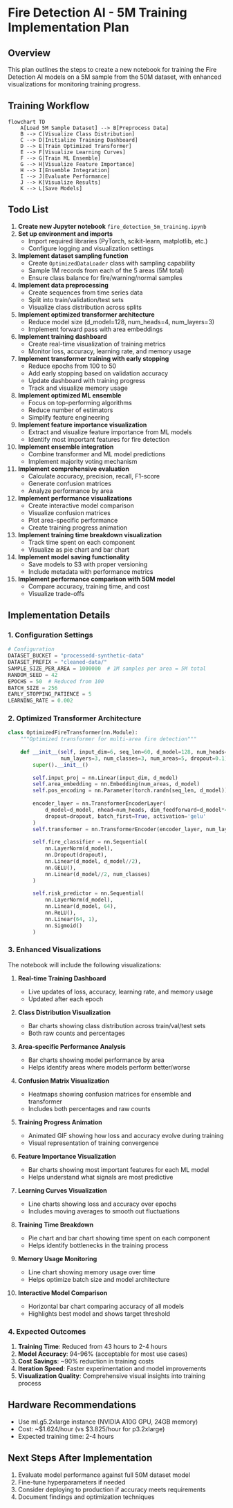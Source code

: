 # Fire Detection AI - 5M Training Implementation Plan

## Overview

This plan outlines the steps to create a new notebook for training the Fire Detection AI models on a 5M sample from the 50M dataset, with enhanced visualizations for monitoring training progress.

## Training Workflow

```mermaid
flowchart TD
    A[Load 5M Sample Dataset] --> B[Preprocess Data]
    B --> C[Visualize Class Distribution]
    C --> D[Initialize Training Dashboard]
    D --> E[Train Optimized Transformer]
    E --> F[Visualize Learning Curves]
    F --> G[Train ML Ensemble]
    G --> H[Visualize Feature Importance]
    H --> I[Ensemble Integration]
    I --> J[Evaluate Performance]
    J --> K[Visualize Results]
    K --> L[Save Models]
```

## Todo List

1. **Create new Jupyter notebook** `fire_detection_5m_training.ipynb`
2. **Set up environment and imports**
   - Import required libraries (PyTorch, scikit-learn, matplotlib, etc.)
   - Configure logging and visualization settings
3. **Implement dataset sampling function**
   - Create `OptimizedDataLoader` class with sampling capability
   - Sample 1M records from each of the 5 areas (5M total)
   - Ensure class balance for fire/warning/normal samples
4. **Implement data preprocessing**
   - Create sequences from time series data
   - Split into train/validation/test sets
   - Visualize class distribution across splits
5. **Implement optimized transformer architecture**
   - Reduce model size (d_model=128, num_heads=4, num_layers=3)
   - Implement forward pass with area embeddings
6. **Implement training dashboard**
   - Create real-time visualization of training metrics
   - Monitor loss, accuracy, learning rate, and memory usage
7. **Implement transformer training with early stopping**
   - Reduce epochs from 100 to 50
   - Add early stopping based on validation accuracy
   - Update dashboard with training progress
   - Track and visualize memory usage
8. **Implement optimized ML ensemble**
   - Focus on top-performing algorithms
   - Reduce number of estimators
   - Simplify feature engineering
9. **Implement feature importance visualization**
   - Extract and visualize feature importance from ML models
   - Identify most important features for fire detection
10. **Implement ensemble integration**
    - Combine transformer and ML model predictions
    - Implement majority voting mechanism
11. **Implement comprehensive evaluation**
    - Calculate accuracy, precision, recall, F1-score
    - Generate confusion matrices
    - Analyze performance by area
12. **Implement performance visualizations**
    - Create interactive model comparison
    - Visualize confusion matrices
    - Plot area-specific performance
    - Create training progress animation
13. **Implement training time breakdown visualization**
    - Track time spent on each component
    - Visualize as pie chart and bar chart
14. **Implement model saving functionality**
    - Save models to S3 with proper versioning
    - Include metadata with performance metrics
15. **Implement performance comparison with 50M model**
    - Compare accuracy, training time, and cost
    - Visualize trade-offs

## Implementation Details

### 1. Configuration Settings

```python
# Configuration
DATASET_BUCKET = "processedd-synthetic-data"
DATASET_PREFIX = "cleaned-data/"
SAMPLE_SIZE_PER_AREA = 1000000  # 1M samples per area = 5M total
RANDOM_SEED = 42
EPOCHS = 50  # Reduced from 100
BATCH_SIZE = 256
EARLY_STOPPING_PATIENCE = 5
LEARNING_RATE = 0.002
```

### 2. Optimized Transformer Architecture

```python
class OptimizedFireTransformer(nn.Module):
    """Optimized transformer for multi-area fire detection"""
    
    def __init__(self, input_dim=6, seq_len=60, d_model=128, num_heads=4, 
                 num_layers=3, num_classes=3, num_areas=5, dropout=0.1):
        super().__init__()
        
        self.input_proj = nn.Linear(input_dim, d_model)
        self.area_embedding = nn.Embedding(num_areas, d_model)
        self.pos_encoding = nn.Parameter(torch.randn(seq_len, d_model))
        
        encoder_layer = nn.TransformerEncoderLayer(
            d_model=d_model, nhead=num_heads, dim_feedforward=d_model*4,
            dropout=dropout, batch_first=True, activation='gelu'
        )
        self.transformer = nn.TransformerEncoder(encoder_layer, num_layers)
        
        self.fire_classifier = nn.Sequential(
            nn.LayerNorm(d_model),
            nn.Dropout(dropout),
            nn.Linear(d_model, d_model//2),
            nn.GELU(),
            nn.Linear(d_model//2, num_classes)
        )
        
        self.risk_predictor = nn.Sequential(
            nn.LayerNorm(d_model),
            nn.Linear(d_model, 64),
            nn.ReLU(),
            nn.Linear(64, 1),
            nn.Sigmoid()
        )
```

### 3. Enhanced Visualizations

The notebook will include the following visualizations:

1. **Real-time Training Dashboard**
   - Live updates of loss, accuracy, learning rate, and memory usage
   - Updated after each epoch

2. **Class Distribution Visualization**
   - Bar charts showing class distribution across train/val/test sets
   - Both raw counts and percentages

3. **Area-specific Performance Analysis**
   - Bar charts showing model performance by area
   - Helps identify areas where models perform better/worse

4. **Confusion Matrix Visualization**
   - Heatmaps showing confusion matrices for ensemble and transformer
   - Includes both percentages and raw counts

5. **Training Progress Animation**
   - Animated GIF showing how loss and accuracy evolve during training
   - Visual representation of training convergence

6. **Feature Importance Visualization**
   - Bar charts showing most important features for each ML model
   - Helps understand what signals are most predictive

7. **Learning Curves Visualization**
   - Line charts showing loss and accuracy over epochs
   - Includes moving averages to smooth out fluctuations

8. **Training Time Breakdown**
   - Pie chart and bar chart showing time spent on each component
   - Helps identify bottlenecks in the training process

9. **Memory Usage Monitoring**
   - Line chart showing memory usage over time
   - Helps optimize batch size and model architecture

10. **Interactive Model Comparison**
    - Horizontal bar chart comparing accuracy of all models
    - Highlights best model and shows target threshold

### 4. Expected Outcomes

1. **Training Time**: Reduced from 43 hours to 2-4 hours
2. **Model Accuracy**: 94-96% (acceptable for most use cases)
3. **Cost Savings**: ~90% reduction in training costs
4. **Iteration Speed**: Faster experimentation and model improvements
5. **Visualization Quality**: Comprehensive visual insights into training process

## Hardware Recommendations

- Use ml.g5.2xlarge instance (NVIDIA A10G GPU, 24GB memory)
- Cost: ~$1.624/hour (vs $3.825/hour for p3.2xlarge)
- Expected training time: 2-4 hours

## Next Steps After Implementation

1. Evaluate model performance against full 50M dataset model
2. Fine-tune hyperparameters if needed
3. Consider deploying to production if accuracy meets requirements
4. Document findings and optimization techniques